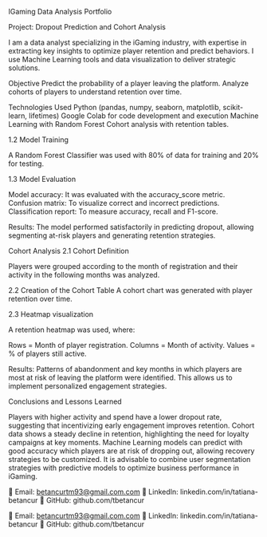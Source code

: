 IGaming Data Analysis Portfolio

Project: Dropout Prediction and Cohort Analysis

I am a data analyst specializing in the iGaming industry, with expertise in extracting key insights to optimize player retention and predict behaviors. I use Machine Learning tools and data visualization to deliver strategic solutions.

Objective Predict the probability of a player leaving the platform. Analyze cohorts of players to understand retention over time.

Technologies Used 
Python (pandas, numpy, seaborn, matplotlib, scikit-learn, lifetimes) 
Google Colab for code development and execution Machine Learning with Random Forest Cohort analysis with retention tables.

1.2 Model Training

A Random Forest Classifier was used with 80% of data for training and 20% for testing.

1.3 Model Evaluation

Model accuracy: It was evaluated with the accuracy_score metric.
Confusion matrix: To visualize correct and incorrect predictions.
Classification report: To measure accuracy, recall and F1-score.

Results: The model performed satisfactorily in predicting dropout, allowing segmenting at-risk players and generating retention strategies.

Cohort Analysis
2.1 Cohort Definition

Players were grouped according to the month of registration and their activity in the following months was analyzed.

2.2 Creation of the Cohort Table
A cohort chart was generated with player retention over time.

2.3 Heatmap visualization

A retention heatmap was used, where:

Rows = Month of player registration.
Columns = Month of activity.
Values = % of players still active.

Results: Patterns of abandonment and key months in which players are most at risk of leaving the platform were identified. This allows us to implement personalized engagement strategies.

Conclusions and Lessons Learned

Players with higher activity and spend have a lower dropout rate, suggesting that incentivizing early engagement improves retention.
Cohort data shows a steady decline in retention, highlighting the need for loyalty campaigns at key moments.
Machine Learning models can predict with good accuracy which players are at risk of dropping out, allowing recovery strategies to be customized.
It is advisable to combine user segmentation strategies with predictive models to optimize business performance in iGaming.



📧 Email: betancurtm93@gmail.com.com
🔗 LinkedIn: linkedin.com/in/tatiana-betancur
📂 GitHub: github.com/tbetancur


📧 Email: betancurtm93@gmail.com.com
🔗 LinkedIn: linkedin.com/in/tatiana-betancur
📂 GitHub: github.com/tbetancur
